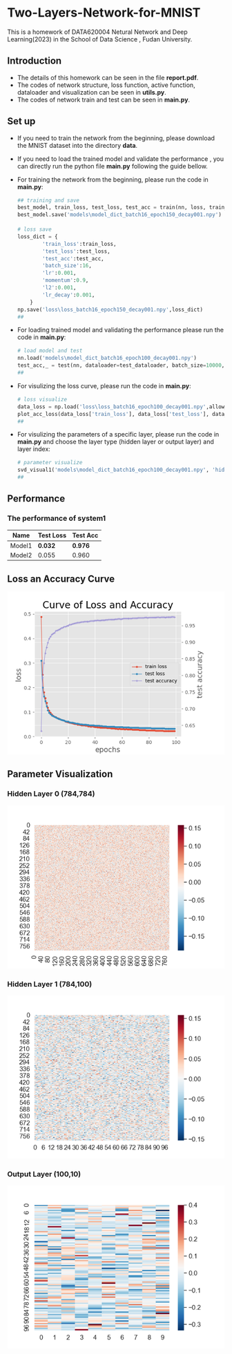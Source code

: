 # Two-Layers-Network-for-MNIST

This is a homework of DATA620004 Netural Network and Deep Learning(2023) in the School of Data Science , Fudan University. 

## Introduction
* The details of this homework can be seen in the file **report.pdf**.
* The codes of network structure, loss function, active function, dataloader and visualization can be seen in **utils.py**.
* The codes of network train and test can be seen in **main.py**.

## Set up
* If you need to train the network from the beginning, please download the MNIST dataset into the directory **data**.
* If you need to load the trained model and validate the performance , you can directly run the python file **main.py** following the guide bellow.

* For training the network from the beginning, please run the code in **main.py**:
    ```python
    ## training and save
    best_model, train_loss, test_loss, test_acc = train(nn, loss, train_dataloader, test_dataloader, batch_size=16, epoch=150, lr_start=0.001, momentum=0.9, regularization=0.001, lr_decay=0.001)
    best_model.save('models\model_dict_batch16_epoch150_decay001.npy')

    # loss save
    loss_dict = {
            'train_loss':train_loss,
            'test_loss':test_loss,
            'test_acc':test_acc,
            'batch_size':16,
            'lr':0.001,
            'momentum':0.9,
            'l2':0.001,
            'lr_decay':0.001,
        }
    np.save('loss\loss_batch16_epoch150_decay001.npy',loss_dict)
    ##
    ```
* For loading trained model and validating the performance please run the code in **main.py**:  
    ```python
    # load model and test
    nn.load('models\model_dict_batch16_epoch100_decay001.npy')
    test_acc,_ = test(nn, dataloader=test_dataloader, batch_size=10000, loss_function=loss)
    ##
    ```
* For visulizing the loss curve, please run the code in **main.py**:  
    ```python
   # loss visualize
    data_loss = np.load('loss\loss_batch16_epoch100_decay001.npy',allow_pickle=True).item()
    plot_acc_loss(data_loss['train_loss'], data_loss['test_loss'], data_loss['test_acc'])
    ##
    ```
* For visulizing the parameters of a specific layer, please run the code in **main.py** and choose the layer type (hidden layer or output layer) and layer index:  
    ```python
   # parameter visualize
    svd_visual1('models\model_dict_batch16_epoch100_decay001.npy', 'hidden_layer', 1, is_svd=False)
    ##
    ```


## Performance 
### The performance of system1 
| Name       | Test Loss   | Test Acc  |
| --------   | -----  | ----  |
| Model1     | **0.032** |   **0.976**     |
| Model2     | 0.055 |  0.960    |

## Loss an Accuracy Curve
![Loss an Accuracy Curve](loss_plot/loss_plot.png)

## Parameter Visualization
### Hidden Layer 0 (784,784)
![](parameter_visualize/parameter_hidden_layer0_plot.png)
### Hidden Layer 1 (784,100)
![](parameter_visualize/parameter_hidden_layer1_plot.png)
### Output Layer (100,10)
![](parameter_visualize/parameter_output_layer0_plot.png)
